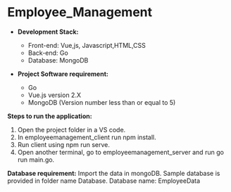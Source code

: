 # Employee_Management

* **Development Stack:**
  * Front-end: Vue,js, Javascript,HTML,CSS
  * Back-end: Go
  * Database: MongoDB

* **Project Software requirement:**
  * Go
  * Vue.js version 2.X
  * MongoDB (Version number less than or equal to 5)

**Steps to run the application:**
1. Open the project folder in a VS code.
2. In employeemanagement_client run npm install.
3. Run client using npm run serve.
4. Open another terminal, go to employeemanagement_server and run go run main.go.


**Database requirement:**
Import the data in mongoDB. Sample database is provided in folder name Database.
Database name: EmployeeData




